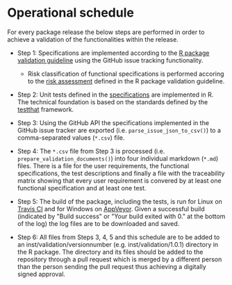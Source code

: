 # Operational schedule

For every package release the below steps are performed in order to achieve a validation of the functionalities
within the release.

- Step 1: Specifications are implemented according to the [R package validation guideline](https://github.com/PatrickRWright/R_package_validation/blob/master/README.md#specification) using the GitHub issue tracking functionality.
  - Risk classification of functional specifications is performed accoring to the [risk assessment](https://github.com/PatrickRWright/R_package_validation/blob/master/README.md#risk-assessment) defined in the R package validation guideline.

- Step 2: Unit tests defined in the [specifications](https://github.com/PatrickRWright/R_package_validation/blob/master/README.md#specification) are implemented in R. The technical foundation is based on the standards defined by the [testthat](https://cloud.r-project.org/web/packages/testthat/index.html) framework.

- Step 3: Using the GitHub API the specifications implemented in the GitHub issue tracker are exported (i.e. `parse_issue_json_to_csv()`) to a comma-separated values (`*.csv`) file.

- Step 4: The `*.csv` file from Step 3 is processed (i.e. `prepare_validation_documents()`) into four individual markdown (`*.md`) files. There is a file for the user requirements, the functional specifications, the test descriptions and finally a file with the traceability matrix showing that every user requirement is convered by at least one functional specification and at least one test.

- Step 5: The build of the package, including the tests, is run for Linux on [Travis CI](https://travis-ci.com/) and for Windows on [AppVeyor](https://ci.appveyor.com/). Given a successful build (indicated by "Build success" or "Your build exited with 0." at the bottom of the log) the log files are to be downloaded and saved.

- Step 6: All files from Steps 3, 4, 5 and this schedule are to be added to an inst/validation/versionnumber (e.g. inst/validation/1.0.1) directory in the R package. The directory and its files should be added to the repository through a pull request which is merged by a different person than the person sending the pull request thus achieving a digitally signed approval.
